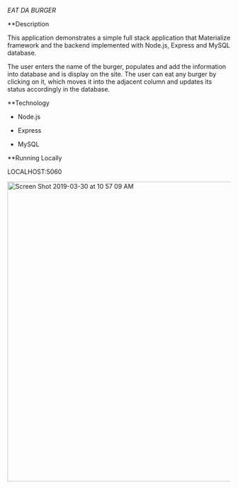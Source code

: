 *EAT DA BURGER*

**Description

This application demonstrates a simple full stack application that Materialize framework and the backend implemented with Node.js, Express and MySQL database.

The user enters the name of the burger, populates and add the information into database and is display on the site.  The user can eat any burger by clicking on it, which moves it into the adjacent column and updates its status accordingly in the database.


**Technology

- Node.js

- Express

- MySQL




**Running Locally 

LOCALHOST:5060




<img width="676" alt="Screen Shot 2019-03-30 at 10 57 09 AM" src="https://user-images.githubusercontent.com/44978024/55277857-09f6de80-52db-11e9-8899-0e03f9f2cf89.png">
